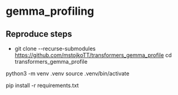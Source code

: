 # gemma_profiling

## Reproduce steps

- git clone --recurse-submodules https://github.com/mstojkoTT/transformers_gemma_profile
cd transformers_gemma_profile

python3 -m venv .venv
source .venv/bin/activate

pip install -r requirements.txt